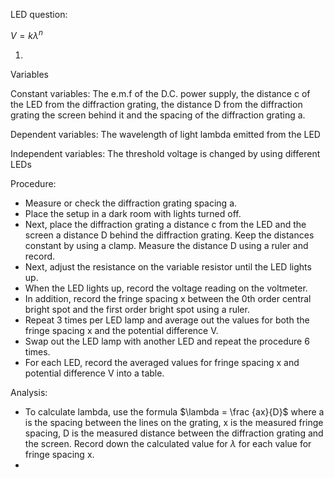 LED question:

$V = k\lambda^n$ 


1) 


Variables

Constant variables: The e.m.f of the D.C. power supply, the distance c of the LED from the diffraction grating, the distance D from the diffraction grating the screen behind it and the spacing of the diffraction grating a. 

Dependent variables: The wavelength of light lambda emitted from the LED

Independent variables: The threshold voltage is changed by using different LEDs


Procedure:


- Measure or check the diffraction grating spacing a.
- Place the setup in a dark room with lights turned off.
- Next, place the diffraction grating a distance c from the LED and the screen a distance D behind the diffraction grating. Keep the distances constant by using a clamp. Measure the distance D using a ruler and record.
- Next, adjust the resistance on the variable resistor until the LED lights up.
- When the LED lights up, record the voltage reading on the voltmeter. 
- In addition, record the fringe spacing x between the 0th order central bright spot and the first order bright spot using a ruler. 
- Repeat 3 times per LED lamp and average out the values for both the fringe spacing x and the potential difference V.
- Swap out the LED lamp with another LED and repeat the procedure 6 times.
- For each LED, record the averaged values for fringe spacing x and potential difference V into a table.


Analysis:

- To calculate lambda, use the formula $\lambda = \frac {ax}{D}$ where a is the spacing between the lines on the grating, x is the measured fringe spacing, D is the measured distance between the diffraction grating and the screen. Record down the calculated value for $\lambda$ for each value for fringe spacing x.
- 
